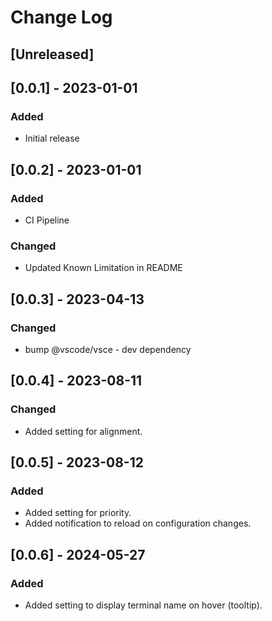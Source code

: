 # Change Log

## [Unreleased]

## [0.0.1] - 2023-01-01

### Added

-   Initial release

## [0.0.2] - 2023-01-01

### Added

-   CI Pipeline

### Changed

-   Updated Known Limitation in README

## [0.0.3] - 2023-04-13

### Changed

-   bump @vscode/vsce - dev dependency

## [0.0.4] - 2023-08-11

### Changed

-   Added setting for alignment.

## [0.0.5] - 2023-08-12

### Added

-   Added setting for priority.
-   Added notification to reload on configuration changes.

## [0.0.6] - 2024-05-27

### Added

- Added setting to display terminal name on hover (tooltip).
